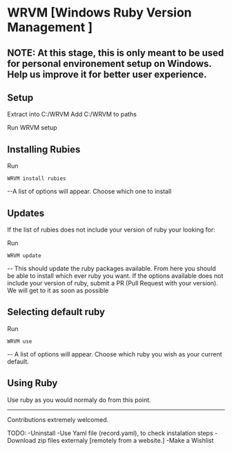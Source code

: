 WRVM [Windows Ruby Version Management ]
====

**NOTE:** At this stage, this is only meant to be used for personal environement setup on Windows. Help us improve it for better user experience. 
-------------------------------------------------
## Setup

Extract into C:/WRVM
Add C:/WRVM to paths

Run WRVM setup

## Installing Rubies

Run 

	WRVM install rubies

--A list of options will appear. Choose which one to install

## Updates 

If the list of rubies does not include your version of ruby your looking for:

Run 

	WRVM update

-- This should update the ruby packages available. From here you should be able to install which ever ruby you want. 
	If the options available does not include your version of ruby, submit a PR (Pull Request with your version). We will get to it as soon as possible

## Selecting default ruby

Run 
	
	WRVM use
	
-- A list of options will appear. Choose which ruby you wish as your current default.

## Using Ruby

Use ruby as you would normaly do from this point.

-------------------------------------------------

Contributions extremely welcomed. 


TODO: 
	-Uninstall
	-Use Yaml file (record.yaml), to check instalation steps
	-Download zip files externaly [remotely from a website.]
	-Make a Wishlist
